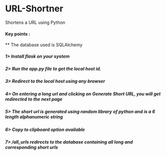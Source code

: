 # URL-Shortner
Shortens a URL using Python  
#### Key points :
 ** The database used is SQLAlchemy 
##### 1> Install flask on your system
##### 2> Run the app.py file to get the local host id. 
##### 3> Redirect to the local host using any browser 
##### 4> On entering a long url and clicking on Generate Short URL, you will get redirected to the next page 
##### 5> The short url is generated using random library of python and is a 6 length alphanumeric string
##### 6> Copy to clipboard option available
##### 7> /all_urls redirects to the database containing all long and corresponding short urls 

